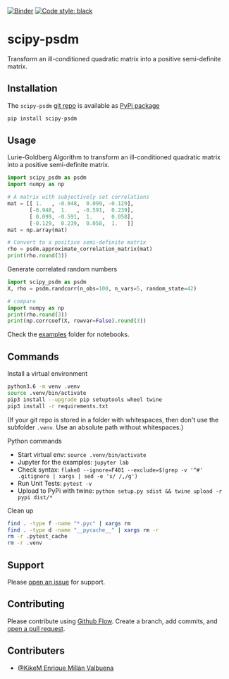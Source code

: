 [![Binder](https://mybinder.org/badge.svg)](https://mybinder.org/v2/gh/ulf1/scipy-psdm/master?urlpath=lab) [![Code style: black](https://img.shields.io/badge/code%20style-black-000000.svg)](https://github.com/psf/black)


# scipy-psdm
Transform an ill-conditioned quadratic matrix into a positive semi-definite matrix.

## Installation
The `scipy-psdm` [git repo](http://github.com/ulf1/scipy-psdm) is available as [PyPi package](https://pypi.org/project/scipy-psdm)

```bash
pip install scipy-psdm
```

## Usage
Lurie-Goldberg Algorithm to transform an ill-conditioned quadratic matrix into a positive semi-definite matrix.

```python
import scipy_psdm as psdm
import numpy as np

# A matrix with subjectively set correlations
mat = [[ 1.   , -0.948,  0.099, -0.129],
       [-0.948,  1.   , -0.591,  0.239],
       [ 0.099, -0.591,  1.   ,  0.058],
       [-0.129,  0.239,  0.058,  1.   ]]
mat = np.array(mat)

# Convert to a positive semi-definite matrix
rho = psdm.approximate_correlation_matrix(mat)
print(rho.round(3))
```

Generate correlated random numbers

```python
import scipy_psdm as psdm
X, rho = psdm.randcorr(n_obs=100, n_vars=5, random_state=42)

# compare
import numpy as np
print(rho.round(3))
print(np.corrcoef(X, rowvar=False).round(3))
```

Check the [examples](https://github.com/ulf1/scipy-psdm/tree/master/examples) folder for notebooks.


## Commands
Install a virtual environment

```bash
python3.6 -m venv .venv
source .venv/bin/activate
pip3 install --upgrade pip setuptools wheel twine
pip3 install -r requirements.txt
```

(If your git repo is stored in a folder with whitespaces, then don't use the subfolder `.venv`. Use an absolute path without whitespaces.)

Python commands

* Start virtual env: `source .venv/bin/activate`
* Jupyter for the examples: `jupyter lab`
* Check syntax: `flake8 --ignore=F401 --exclude=$(grep -v '^#' .gitignore | xargs | sed -e 's/ /,/g')`
* Run Unit Tests: `pytest -v`
* Upload to PyPi with twine: `python setup.py sdist && twine upload -r pypi dist/*`

Clean up 

```bash
find . -type f -name "*.pyc" | xargs rm
find . -type d -name "__pycache__" | xargs rm -r
rm -r .pytest_cache
rm -r .venv
```

## Support
Please [open an issue](https://github.com/ulf1/scipy-psdm/issues/new) for support.


## Contributing
Please contribute using [Github Flow](https://guides.github.com/introduction/flow/). Create a branch, add commits, and [open a pull request](https://github.com/ulf1/scipy-psdm/compare/).

## Contributers
- [@KikeM Enrique Millán Valbuena](https://github.com/KikeM)

